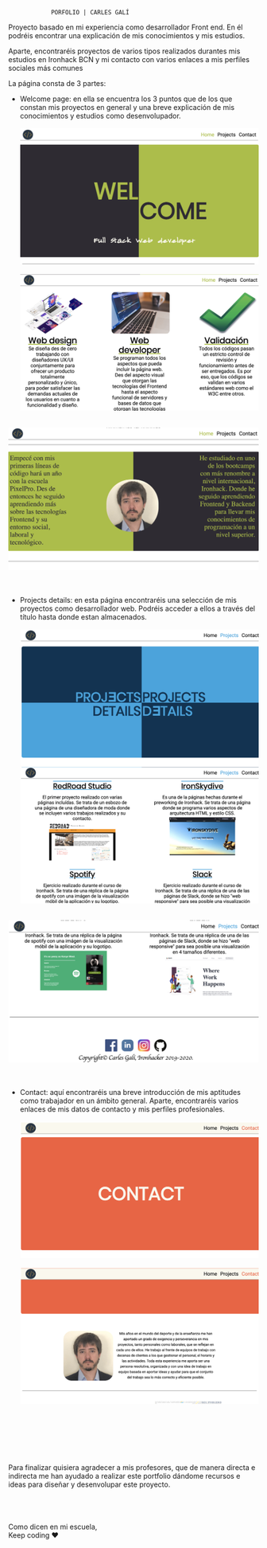                 PORFOLIO | CARLES GALÍ

Proyecto basado en mi experiencia como desarrollador Front end. En él podréis encontrar una explicación de mis conocimientos y mis estudios.

Aparte, encontraréis proyectos de varios tipos realizados durantes mis estudios en Ironhack BCN y mi contacto con varios enlaces a mis perfiles sociales más comunes

La página consta de 3 partes:

 - Welcome page: en ella se encuentra los 3 puntos que de los que constan mis proyectos en general y una breve explicación de mis conocimientos y estudios como desenvolupador.<br><br><img src="img/readme-img/welcome1.png"><br><br>
<img src="img/readme-img/welcome2.png"><br><br>
<img src="img/readme-img/welcome3.png">
<br><br><br>
  
 - Projects details: en esta página encontraréis una selección de mis proyectos como desarrollador web. Podréis acceder a ellos a través del título hasta donde estan almacenados.<br><br><img src="img/readme-img/projects1.png">
<img src="img/readme-img/projects2.png"><br><br>
<img src="img/readme-img/projects3.png">
<br><br><br>
  
 - Contact: aquí encontraréis una breve introducción de mis aptitudes como trabajador en un ámbito general. Aparte, encontraréis varios enlaces de mis datos de contacto y mis perfiles profesionales.<br><br><img src="img/readme-img/contact1.png"><br><br>
<img src="img/readme-img/contact2.png"><br><br>
<br>
<br>
<br>
<br>
<br>
Para finalizar quisiera agradecer a mis profesores, que de manera directa e indirecta me han ayudado a realizar este portfolio dándome recursos e ideas para diseñar y desenvolupar este proyecto.
<br>
<br>
<br>
<br>
<br>
Como dicen en mi escuela,<br>Keep coding ❤️
